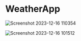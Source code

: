 # WeatherApp

![Screenshot 2023-12-16 110354](https://github.com/Amiya-Jha/WeatherApp/assets/97188732/c88f4db9-47b1-410a-be9c-d6915d1913e5)


![Screenshot 2023-12-16 101512](https://github.com/Amiya-Jha/WeatherApp/assets/97188732/cf769153-4e02-4d45-9893-84fd46b7506d)
